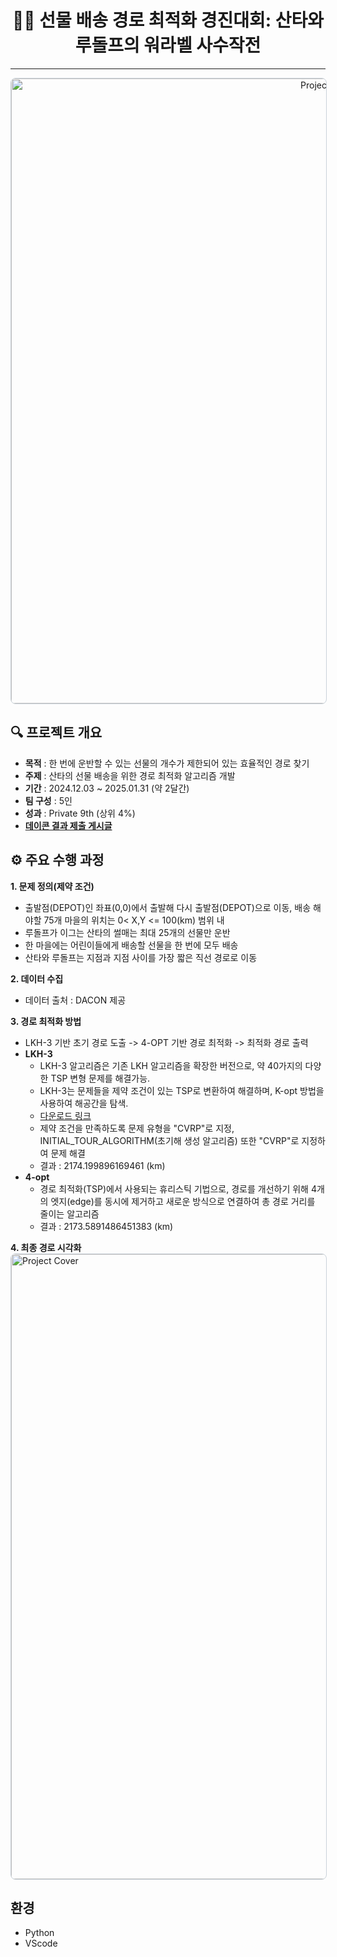 <h1 style="text-align: center;">🎅🏻 선물 배송 경로 최적화 경진대회: 산타와 루돌프의 워라벨 사수작전</h1>
<hr>
<p style="text-align: center;">
    <a href="https://github.com/donghyun0518/dacon-cvrp-optimization/blob/main/%EC%84%A0%EB%AC%BC_%EB%B0%B0%EC%86%A1_%EA%B2%BD%EB%A1%9C_%EC%B5%9C%EC%A0%81%ED%99%94_%EA%B2%BD%EC%A7%84%EB%8C%80%ED%9A%8C.pdf" target="_blank">
        <img src="https://github.com/donghyun0518/dacon-cvrp-optimization/blob/main/%EC%82%B0%ED%83%80%ED%91%9C%EC%A7%80.png" alt="Project Cover" style="width: 1000px; border: 1px solid #c9d1d9; border-radius: 8px;">
    </a>
</p>

## 🔍 프로젝트 개요
- **목적** : 한 번에 운반할 수 있는 선물의 개수가 제한되어 있는 효율적인 경로 찾기
- **주제** : 산타의 선물 배송을 위한 경로 최적화 알고리즘 개발
- **기간** : 2024.12.03 ~ 2025.01.31 (약 2달간)
- **팀 구성** : 5인
- **성과** : Private 9th (상위 4%)
- [**데이콘 결과 제출 게시글**](https://dacon.io/competitions/official/236437/codeshare/12186?page=1&dtype=recent)

## ⚙️ 주요 수행 과정
**1. **문제 정의(제약 조건)****
   - 출발점(DEPOT)인 좌표(0,0)에서 출발해 다시 출발점(DEPOT)으로 이동, 배송 해야할 75개 마을의 위치는 0< X,Y <= 100(km) 범위 내
   - 루돌프가 이그는 산타의 썰매는 최대 25개의 선물만 운반
   - 한 마을에는 어린이들에게 배송할 선물을 한 번에 모두 배송
   - 산타와 루돌프는 지점과 지점 사이를 가장 짧은 직선 경로로 이동

**2. **데이터 수집****
   - 데이터 출처 : DACON 제공

**3. 경로 최적화 방법**
 - LKH-3 기반 초기 경로 도출 -> 4-OPT 기반 경로 최적화 -> 최적화 경로 출력
 - **LKH-3**
    - LKH-3 알고리즘은 기존 LKH 알고리즘을 확장한 버전으로, 약 40가지의 다양한 TSP 변형 문제를 해결가능.
    - LKH-3는 문제들을 제약 조건이 있는 TSP로 변환하여 해결하며, K-opt 방법을 사용하여 해공간을 탐색.
    - [다운로드 링크](http://webhotel4.ruc.dk/~keld/research/LKH-3)
    - 제약 조건을 만족하도록 문제 유형을 "CVRP"로 지정, INITIAL_TOUR_ALGORITHM(초기해 생성 알고리즘) 또한 "CVRP"로 지정하여 문제 해결
    - 결과 : 2174.199896169461 (km)
 - **4-opt**
   - 경로 최적화(TSP)에서 사용되는 휴리스틱 기법으로, 경로를 개선하기 위해 4개의 엣지(edge)를 동시에 제거하고 새로운 방식으로 연결하여 총 경로 거리를 줄이는 알고리즘
   - 결과 : 2173.5891486451383 (km)

**4. 최종 경로 시각화**
<img src="https://github.com/donghyun0518/dacon-cvrp-optimization/blob/main/%EC%B5%9C%EC%A2%85%EA%B2%BD%EB%A1%9C%EC%8B%9C%EA%B0%81%ED%99%94.png" alt="Project Cover" style="width: 1000px; border: 1px solid #c9d1d9; border-radius: 8px;">
## 환경
- Python
- VScode

